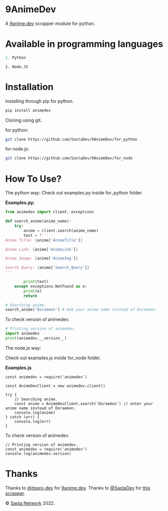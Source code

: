 # 9AnimeDev
A <a href='https://9anime.dev'>9anime.dev</a> scrapper module for python.

# Available in programming languages
```py
1. Python
```
```node
2. Node.JS
```

# Installation

Installing through pip for python.

```bash
pip install animedev
```

Cloning using git.

for python:
```sh
git clone https://github.com/SastaDev/9AnimeDev/for_python
```

for node.js:
```sh
git clone https://github.com/SastaDev/9AnimeDev/for_node
```

# How To Use?

The python way:
Check out examples.py inside for_python folder.

<b>Examples.py:</b>
```py
from animedev import client, exceptions

def search_anime(anime_name):
    try:
        anime = client.search(anime_name)
        text = f'''
Anime Title: {anime['AnimeTitle']}

Anime Link: {anime['AnimeLink']}

Anime Image: {anime['AnimeImg']}

Search Query: {anime['Search_Query']}
'''

        print(text)
    except exceptions.NotFound as e:
        print(e)
        return

# Searching anime.
search_anime('Doraemon') # Add your anime name instead of Doraemon.
```

To check version of animedev.

```py
# Printing version of animedev.
import animedev
print(animedev.__version__)
```

The node.js way:

Check out examples.js inside for_node folder.

<b>Examples.js</b>
```node
const animedev = require('animedev')

const AnimeDevClient = new animedev.client()

try {
    // Searching anime.
    const anime = AnimeDevClient.search('Doraemon') // enter your anime name instead of Doraemon.
    console.log(anime)
} catch (err) {
    console.log(err)
}
```
To check version of animedev.

```node
// Printing version of animedev.
const animedev = require('animedev')
console.log(animedev.version)
```

# Thanks
Thanks to <a href='https://github.com/itspro-dev'>@itspro-dev</a> for <a href='https://9anime.dev'>9anime.dev</a>.
Thanks to <a href='https://github.com/SastaDev'>@SastaDev</a> for <a href='https://github.com/SastaDev/9AnimeDev'>this scrapper</a>.

© <a href='https://telegram.dog/SastaNetwork'>Sasta Network</a> 2022.
